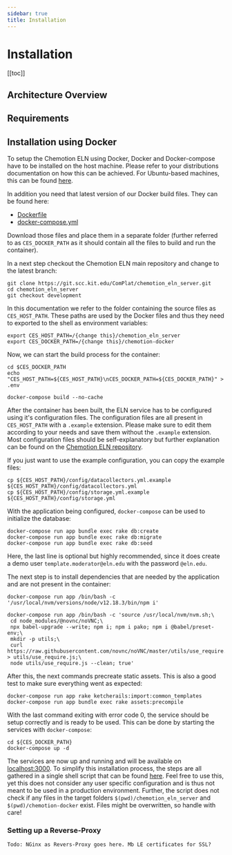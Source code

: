 ```yaml
---
sidebar: true
title: Installation
---
```


# Installation

[[toc]]

## Architecture Overview

## Requirements

## Installation using Docker

To setup the Chemotion ELN using Docker, Docker and Docker-compose have to be installed on the host machine. Please refer to your distributions documentation on how this can be achieved. For Ubuntu-based machines, this can be found [here](https://docs.docker.com/engine/install/ubuntu/).

In addition you need that latest version of our Docker build files. They can be found here:

-   [Dockerfile](data/Dockerfile)
-   [docker-compose.yml](data/docker-compose.yml)

Download those files and place them in a separate folder (further referred to as `CES_DOCKER_PATH` as it should contain all the files to build and run the container).

In a next step checkout the Chemotion ELN main repository and change to the latest branch:

```
git clone https://git.scc.kit.edu/ComPlat/chemotion_eln_server.git
cd chemotion_eln_server
git checkout development
```

In this documentation we refer to the folder containing the source files as `CES_HOST_PATH`. These paths are used by the Docker files and thus they need to exported to the shell as environment variables:

```
export CES_HOST_PATH=/{change this}/chemotion_eln_server
export CES_DOCKER_PATH=/{change this}/chemotion-docker
```

Now, we can start the build process for the container:

```
cd $CES_DOCKER_PATH
echo "CES_HOST_PATH=${CES_HOST_PATH}\nCES_DOCKER_PATH=${CES_DOCKER_PATH}" > .env

docker-compose build --no-cache
```

After the container has been built, the ELN service has to be configured using it's configuration files. The configuration files are all present in `CES_HOST_PATH` with a `.example` extension. Please make sure to edit them according to your needs and save them without the `.example` extension. Most configuration files should be self-explanatory but further explanation can be found on the [Chemotion ELN repository](https://git.scc.kit.edu/ComPlat/chemotion_ELN/-/blob/development/INSTALL.md).

If you just want to use the example configuration, you can copy the example files:

```
cp ${CES_HOST_PATH}/config/datacollectors.yml.example ${CES_HOST_PATH}/config/datacollectors.yml
cp ${CES_HOST_PATH}/config/storage.yml.example ${CES_HOST_PATH}/config/storage.yml
```

With the application being configured, `docker-compose` can be used to initialize the database:

```
docker-compose run app bundle exec rake db:create
docker-compose run app bundle exec rake db:migrate
docker-compose run app bundle exec rake db:seed
```

Here, the last line is optional but highly recommended, since it does create a demo user `template.moderator@eln.edu` with the password `@eln.edu`.

The next step is to install dependencies that are needed by the application and are not present in the container:

```
docker-compose run app /bin/bash -c '/usr/local/nvm/versions/node/v12.18.3/bin/npm i'

docker-compose run app /bin/bash -c 'source /usr/local/nvm/nvm.sh;\
 cd node_modules/@novnc/noVNC;\
 npx babel-upgrade --write; npm i; npm i pako; npm i @babel/preset-env;\
 mkdir -p utils;\
 curl https://raw.githubusercontent.com/novnc/noVNC/master/utils/use_require.js > utils/use_require.js;\
 node utils/use_require.js --clean; true'
```

After this, the next commands precreate static assets. This is also a good test to make sure everything went as expected:

```
docker-compose run app rake ketcherails:import:common_templates
docker-compose run app bundle exec rake assets:precompile
```

With the last command exiting with error code 0, the service should be setup correctly and is ready to be used. This can be done by starting the services with `docker-compose`:

```
cd ${CES_DOCKER_PATH}
docker-compose up -d
```

The services are now up and running and will be available on [localhost:3000](http://localhost:3000).
To simplify this installation process, the steps are all gathered in a single shell script that can be found [here](https://ptrxyz.github.io/chemotion-docs/data/install.sh). Feel free to use this, yet this does not consider any user specific configuration and is thus not meant to be used in a production environment. Further, the script does not check if any files in the target folders `$(pwd)/chemotion_eln_server` and `$(pwd)/chemotion-docker` exist. Files might be overwritten, so handle with care!

### Setting up a Reverse-Proxy

```
Todo: NGinx as Revers-Proxy goes here. Mb LE certificates for SSL?
```
